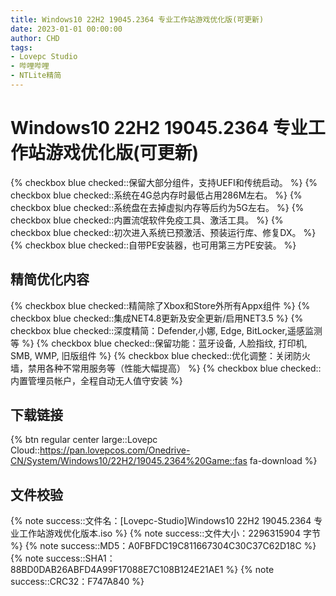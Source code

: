```yaml
---
title: Windows10 22H2 19045.2364 专业工作站游戏优化版(可更新)
date: 2023-01-01 00:00:00
author: CHD
tags:
- Lovepc Studio
- 哔哩哔哩
- NTLite精简
---
```


# Windows10 22H2 19045.2364 专业工作站游戏优化版(可更新)

{% checkbox blue checked::保留大部分组件，支持UEFI和传统启动。 %}
{% checkbox blue checked::系统在4G总内存时最低占用286M左右。 %}
{% checkbox blue checked::系统盘在去掉虚拟内存等后约为5G左右。 %}
{% checkbox blue checked::内置流氓软件免疫工具、激活工具。 %}
{% checkbox blue checked::初次进入系统已预激活、预装运行库、修复DX。 %}
{% checkbox blue checked::自带PE安装器，也可用第三方PE安装。 %}

## 精简优化内容
{% checkbox blue checked::精简除了Xbox和Store外所有Appx组件 %}
{% checkbox blue checked::集成NET4.8更新及安全更新/启用NET3.5 %}
{% checkbox blue checked::深度精简：Defender,小娜, Edge, BitLocker,遥感监测等 %}
{% checkbox blue checked::保留功能：蓝牙设备, 人脸指纹, 打印机, SMB, WMP, 旧版组件 %}
{% checkbox blue checked::优化调整：关闭防火墙，禁用各种不常用服务等（性能大幅提高） %}
{% checkbox blue checked::内置管埋员帐户，全程自动无人值守安装 %}



## 下载链接
{% btn regular center large::Lovepc Cloud::https://pan.lovepcos.com/Onedrive-CN/System/Windows10/22H2/19045.2364%20Game::fas fa-download %}

## 文件校验
{% note success::文件名：[Lovepc-Studio]Windows10 22H2 19045.2364 专业工作站游戏优化版本.iso %}
{% note success::文件大小：2296315904 字节 %}
{% note success::MD5：A0FBFDC19C811667304C30C37C62D18C %}
{% note success::SHA1：88BD0DAB26ABFD4A99F17088E7C108B124E21AE1 %}
{% note success::CRC32：F747A840 %}

